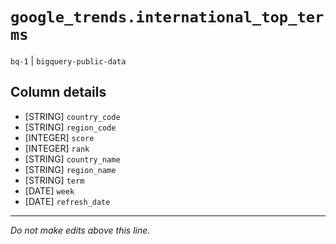 # `google_trends.international_top_terms`
`bq-1` | `bigquery-public-data`

## Column details
* [STRING]    `country_code`
* [STRING]    `region_code`
* [INTEGER]   `score`
* [INTEGER]   `rank`
* [STRING]    `country_name`
* [STRING]    `region_name`
* [STRING]    `term`
* [DATE]      `week`
* [DATE]      `refresh_date`

-------------------------------------------------------------------------------
*Do not make edits above this line.*

